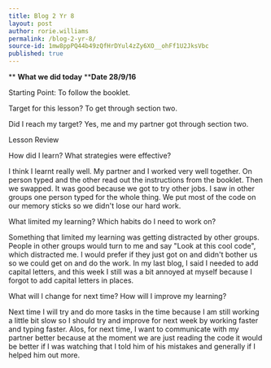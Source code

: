 ```yaml
---
title: Blog 2 Yr 8
layout: post
author: rorie.williams
permalink: /blog-2-yr-8/
source-id: 1mw8ppPQ44b49zQfHrDYul4zZy6XO__ohFf1U2JksVbc
published: true
---
```

**                                  ****What we did today****                  ****Date 28/9/16**

Starting Point: To follow the booklet.

Target for this lesson? To get through section two.

Did I reach my target? Yes, me and my partner got through section two.

Lesson Review

How did I learn? What strategies were effective?  

I think I learnt really well. My partner and I worked very well together. On person typed and the other read out the instructions from the booklet. Then we swapped. It was good because we got to try other jobs. I saw in other groups one person typed for the whole thing. We put most of the code on our memory sticks so we didn't lose our hard work.

What limited my learning? Which habits do I need to work on?

Something that limited my learning was getting distracted by other groups. People in other groups would turn to me and say "Look at this cool code", which distracted me. I would prefer if they just got on and didn't bother us so we could get on and do the work. In my last blog, I said I needed to add capital letters, and this week I still was a bit annoyed at myself because I forgot to add capital letters in places.

What will I change for next time? How will I improve my learning?

Next time I will try and do more tasks in the time because I am still working a little bit slow so I should try and improve for next week by working faster and typing faster. Alos, for next time, I want to communicate with my partner better because at the moment we are just reading the code it would be better if I was watching that I told him of his mistakes and generally if I helped him out more. 

